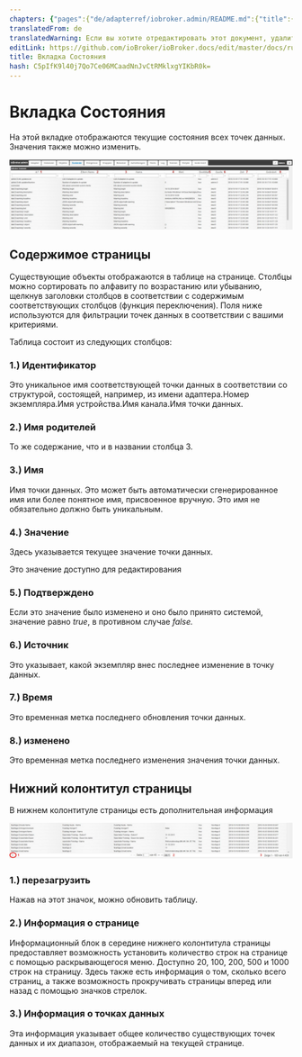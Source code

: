 ```yaml
---
chapters: {"pages":{"de/adapterref/iobroker.admin/README.md":{"title":{"de":"no title"},"content":"de/adapterref/iobroker.admin/README.md"},"de/adapterref/iobroker.admin/admin/tab-adapters.md":{"title":{"de":"Der Reiter Adapter"},"content":"de/adapterref/iobroker.admin/admin/tab-adapters.md"},"de/adapterref/iobroker.admin/admin/tab-instances.md":{"title":{"de":"Der Reiter Instanzen"},"content":"de/adapterref/iobroker.admin/admin/tab-instances.md"},"de/adapterref/iobroker.admin/admin/tab-objects.md":{"title":{"de":"Der Reiter Objekte"},"content":"de/adapterref/iobroker.admin/admin/tab-objects.md"},"de/adapterref/iobroker.admin/admin/tab-states.md":{"title":{"de":"Der Reiter Zustände"},"content":"de/adapterref/iobroker.admin/admin/tab-states.md"},"de/adapterref/iobroker.admin/admin/tab-groups.md":{"title":{"de":"Der Reiter Gruppen"},"content":"de/adapterref/iobroker.admin/admin/tab-groups.md"},"de/adapterref/iobroker.admin/admin/tab-users.md":{"title":{"de":"Der Reiter Benutzer"},"content":"de/adapterref/iobroker.admin/admin/tab-users.md"},"de/adapterref/iobroker.admin/admin/tab-events.md":{"title":{"de":"Der Reiter Ereignisse"},"content":"de/adapterref/iobroker.admin/admin/tab-events.md"},"de/adapterref/iobroker.admin/admin/tab-hosts.md":{"title":{"de":"Der Reiter Hosts"},"content":"de/adapterref/iobroker.admin/admin/tab-hosts.md"},"de/adapterref/iobroker.admin/admin/tab-enums.md":{"title":{"de":"Der Reiter Aufzählungen"},"content":"de/adapterref/iobroker.admin/admin/tab-enums.md"},"de/adapterref/iobroker.admin/admin/tab-log.md":{"title":{"de":"Der Reiter Log"},"content":"de/adapterref/iobroker.admin/admin/tab-log.md"},"de/adapterref/iobroker.admin/admin/tab-system.md":{"title":{"de":"Die Systemeinstellungen"},"content":"de/adapterref/iobroker.admin/admin/tab-system.md"}}}
translatedFrom: de
translatedWarning: Если вы хотите отредактировать этот документ, удалите поле «translationFrom», в противном случае этот документ будет снова автоматически переведен
editLink: https://github.com/ioBroker/ioBroker.docs/edit/master/docs/ru/adapterref/iobroker.admin/tab-states.md
title: Вкладка Состояния
hash: C5pIfK9l40j7Qo7Ce06MCaadNnJvCtRMklxgYIKbR0k=
---
```

# Вкладка Состояния
На этой вкладке отображаются текущие состояния всех точек данных.
Значения также можно изменить.

![iobroker_admin_states_columns](../../../de/adapterref/iobroker.admin/img/tab-states_columns.jpg)

## Содержимое страницы
Существующие объекты отображаются в таблице на странице.
Столбцы можно сортировать по алфавиту по возрастанию или убыванию, щелкнув заголовки столбцов в соответствии с содержимым соответствующих столбцов (функция переключения).
Поля ниже используются для фильтрации точек данных в соответствии с вашими критериями.

Таблица состоит из следующих столбцов:

### **1.) Идентификатор**
Это уникальное имя соответствующей точки данных в соответствии со структурой, состоящей, например, из имени адаптера.Номер экземпляра.Имя устройства.Имя канала.Имя точки данных.

### **2.) Имя родителей**
То же содержание, что и в названии столбца 3.

### **3.) Имя**
Имя точки данных. Это может быть автоматически сгенерированное имя или более понятное имя, присвоенное вручную. Это имя не обязательно должно быть уникальным.

### **4.) Значение**
Здесь указывается текущее значение точки данных.

Это значение доступно для редактирования

### **5.) Подтверждено**
Если это значение было изменено и оно было принято системой, значение равно _true_, в противном случае _false._

### **6.) Источник**
Это указывает, какой экземпляр внес последнее изменение в точку данных.

### **7.) Время**
Это временная метка последнего обновления точки данных.

### **8.) изменено**
Это временная метка последнего изменения значения точки данных.

## Нижний колонтитул страницы
В нижнем колонтитуле страницы есть дополнительная информация

![iobroker_admin_states_footer](../../../de/adapterref/iobroker.admin/img/tab-states_footer.jpg)

### **1.) перезагрузить**
Нажав на этот значок, можно обновить таблицу.

### **2.) Информация о странице**
Информационный блок в середине нижнего колонтитула страницы предоставляет возможность установить количество строк на странице с помощью раскрывающегося меню. Доступно 20, 100, 200, 500 и 1000 строк на страницу.
Здесь также есть информация о том, сколько всего страниц, а также возможность прокручивать страницы вперед или назад с помощью значков стрелок.

### **3.) Информация о точках данных**
Эта информация указывает общее количество существующих точек данных и их диапазон, отображаемый на текущей странице.